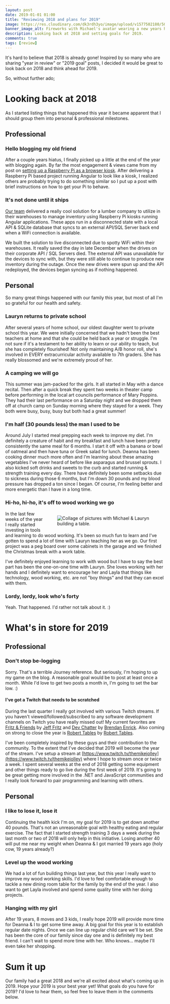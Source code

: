 ```yaml
---
layout: post
date: 2019-01-01 01:00
title: "Reviewing 2018 and plans for 2019"
image: https://res.cloudinary.com/dk3rdh3yo/image/upload/v1577502180/50575938-07184a80-0dcd-11e9-998f-59865d568263_cckgjo.png
banner_image_alt: Fireworks with Michael's avatar wearing a new years hat.
description: Looking back at 2018 and setting goals for 2019.
comments: true
tags: [review]
---
```


It's hard to believe that 2018 is already gone!  Inspired by so many who are sharing "year in review" or "2019 goal" posts, I decided it would be great to look back on 2018 and think ahead for 2019.

<!--more-->

So, without further ado;

# Looking back at 2018

As I started listing things that happened this year it became apparent that I should group them into personal &amp; professional milestones.

## Professional

### Hello blogging my old friend

After a couple years hiatus, I finally picked up a little at the end of the year with blogging again.  By far the most engagement &amp; views came from my post on [setting up a Raspberry Pi as a browser kiosk](https://michaeljolley.com/posts/setting-up-raspberry-pi-for-kiosk-mode). After delivering a Raspberry Pi based project running Angular to look like a kiosk, I realized others are probably trying to do something similar so I put up a post with brief instructions on how to get your Pi to behave.

### It's not done until it ships

[Our team](http://advsysunlimited.com) delivered a really cool solution for a lumber company to utilize in their warehouses to manage inventory using Raspberry Pi kiosks running Angular applications.  These apps run in a disconnected state with a local API &amp; SQLite database that syncs to an external API/SQL Server back end when a WiFi connection is available.

We built the solution to live disconnected due to spotty WiFi within their warehouses. It really saved the day in late December when the drives on their corporate API / SQL Servers died.  The external API was unavailable for the devices to sync with, but they were still able to continue to produce new inventory during the outage.  Once the new drives were spun up and the API redeployed, the devices began syncing as if nothing happened.

## Personal

So many great things happened with our family this year, but most of all I'm so grateful for our health and safety.

### Lauryn returns to private school

After several years of home school, our oldest daughter went to private school this year.  We were initially concerned that we hadn't been the best teachers at home and that she could be held back a year or struggle.  I'm not sure if it's a testament to her ability to learn or our ability to teach, but she has completely flourished!  Not only maintaining A/B honor roll, she's involved in EVERY extracurricular activity available to 7th graders.  She has really blossomed and we're extremely proud of her.

### A camping we will go

This summer was jam-packed for the girls.  It all started in May with a dance recital.  Then after a quick break they spent two weeks in theater camp before performing in the local art councils performance of Mary Poppins. They had their last performance on a Saturday night and we dropped them off at church camp on Sunday morning where they stayed for a week.  They both were busy, busy, busy but both had a great summer!

### I'm half (30 pounds less) the man I used to be

Around July I started meal prepping each week to improve my diet.  I'm definitely a creature of habit and my breakfast and lunch have been pretty consistently the same meal for 6 months.  I start it off with a banana or bowl of oatmeal and then have tuna or Greek salad for lunch.  Deanna has been cooking dinner much more often and I'm learning about these amazing vegetables I've never heard of before like asparagus and brussel sprouts.  I also kicked soft drinks and sweets to the curb and started running &amp; strength training every day.  There have definitely been some setbacks due to sickness during those 6 months, but I'm down 30 pounds and my blood pressure has dropped a ton since I began.  Of course, I'm feeling better and more energetic than I have in a long time.

### Hi-ho, hi-ho, it's off to wood working we go

<figure style="width:300px;float:right;">
    <img data-src="https://res.cloudinary.com/dk3rdh3yo/image/upload/v1577502291/50576549-b1966a80-0dd9-11e9-9cdc-e75f4542dfab_xjeqta.jpg" 
    alt="Collage of pictures with Michael & Lauryn building a table."
    class="cld-responsive" />
</figure>

In the last few weeks of the year I really started investing in tools and learning to do wood working.  It's been so much fun to learn and I've gotten to spend a lot of time with Lauryn teaching her as we go.  Our first project was a peg board over some cabinets in the garage and we finished the Christmas break with a work table.

I've definitely enjoyed learning to work with wood but I have to say the best part has been the one-on-one time with Lauryn.  She loves working with her hands and I definitely want to encourage her and Layla that things like technology, wood working, etc. are not "boy things" and that they can excel with them.

### Lordy, lordy, look who's forty

Yeah.  That happened.  I'd rather not talk about it. :)

# What's in store for 2019

## Professional

### Don't stop be-logging

Sorry. That's a terrible Journey reference.  But seriously, I'm hoping to up my game on the blog.  A reasonable goal would be to post at least once a month.  While I'd love to get two posts a month in, I'm going to set the bar low. :)

#### I've got a Twitch that needs to be scratched

During the last quarter I really got involved with various Twitch streams.  If you haven't viewed/followed/subscribed to any software development channels on Twitch you have really missed out!  My current favorites are [Fritz &amp; Friends](https://www.twitch.tv/csharpfritz) by [Jeff Fritz](https://twitter.com/csharpfritz) and [Dev Chatter](https://www.twitch.tv/devchatter) by [Brendan Enrick](https://twitter.com/brendoneus).  Also coming on strong to close the year is [Robert Tables](https://www.twitch.tv/roberttables) by [Robert Tables](https://twitter.com/drpoindexter).

I've been completely inspired by these guys and their contribution to the community.  To the extent that I've decided that 2019 will become the year of the stream.  I've setup a stream at [https://www.twitch.tv/themikejolley](https://www.twitch.tv/themikejolley) where I hope to stream once or twice a week.  I spent several weeks at the end of 2018 getting some equipment and other things ready to go live during the first week of 2019.  It's going to be great getting more involved in the .NET and JavaScript communities and I really look forward to pair programming and learning with others.

## Personal

### I like to lose it, lose it

Continuing the health kick I'm on, my goal for 2019 is to get down another 40 pounds.  That's not an unreasonable goal with healthy eating and regular exercise.  The fact that I started strength training 3 days a week during the last month or two of 2018 will only help in this initiative.  Losing another 40 will put me near my weight when Deanna &amp; I got married 19 years ago (holy cow, 19 years already?)

### Level up the wood working

We had a lot of fun building things last year, but this year I really want to improve my wood working skills.  I'd love to feel comfortable enough to tackle a new dining room table for the family by the end of the year.  I also want to get Layla involved and spend some quality time with her doing projects.

### Hanging with my girl

After 19 years, 8 moves and 3 kids, I really hope 2019 will provide more time for Deanna &amp; I to get some time away.  A big goal for this year is to establish regular date nights.  Once we can line up regular child care we'll be set.  She has been the core of our family since day one and is definitely my best friend.  I can't wait to spend more time with her.  Who knows... maybe I'll even take her shopping.

# Sum it up

Our family had a great 2018 and we're all excited about what's coming up in 2019.  Hope your 2019 is your best year yet!  What goals do you have for 2019?  I'd love to hear them, so feel free to leave them in the comments below.
